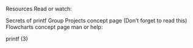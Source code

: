 Resources
Read or watch:

Secrets of printf
Group Projects concept page (Don’t forget to read this)
Flowcharts concept page
man or help:

printf (3)

